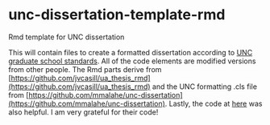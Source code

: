 # unc-dissertation-template-rmd
Rmd template for UNC dissertation

This will contain files to create a formatted dissertation according to [UNC graduate school standards](http://gradschool.unc.edu/academics/thesis-diss/guide/). All of the code elements are modified versions from other people. The Rmd parts derive from [https://github.com/jvcasill/ua_thesis_rmd](https://github.com/jvcasill/ua_thesis_rmd) and the UNC formatting .cls file from [https://github.com/mmalahe/unc-dissertation](https://github.com/mmalahe/unc-dissertation). Lastly, the code at [here](https://rosannavanhespenresearch.wordpress.com/2016/02/03/writing-your-thesis-with-r-markdown-1-getting-started/) was also helpful. I am very grateful for their code!
